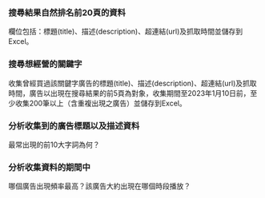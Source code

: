 <h3>搜尋結果自然排名前20頁的資料</h3>
欄位包括：標題(title)、描述(description)、超連結(url)及抓取時間並儲存到Excel。


<h3>搜尋想經營的關鍵字</h3>
收集曾經買過該關鍵字廣告的標題(title)、描述(description)、超連結(url)及抓取時間，廣告以出現在搜尋結果的前5頁為對象，收集期間至2023年1月10日前，至少收集200筆以上（含重複出現之廣告）並儲存到Excel。

<h3>分析收集到的廣告標題以及描述資料</h3>
最常出現的前10大字詞為何？

<h3>分析收集資料的期間中</h3>
哪個廣告出現頻率最高？該廣告大約出現在哪個時段播放？
